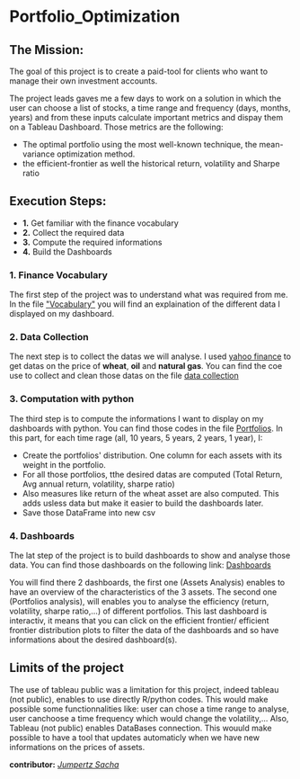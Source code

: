 # Portfolio_Optimization

## The Mission:

The goal of this project is to create a paid-tool for clients who want to manage their own investment accounts.

The project leads gaves me a few days to work on a solution in which the user can choose a list of stocks, a time range and frequency (days, months, years) and from these inputs calculate important metrics and dispay them on a Tableau Dashboard. Those metrics are the following:

* The optimal portfolio using the most well-known technique, the mean-variance optimization method.
* the efficient-frontier as well the historical return, volatility and Sharpe ratio

## Execution Steps:

* __1.__ Get familiar with the finance vocabulary
* __2.__ Collect the required data
* __3.__ Compute the required informations
* __4.__ Build the Dashboards

### 1. Finance Vocabulary
 The first step of the project was to understand what was required from me. In the file ["Vocabulary"](Vocabulary.ipynb) you will find an explaination of the different data I displayed on my dashboard.

### 2. Data Collection
The next step is to collect the datas we will analyse. I used [yahoo finance](https://pypi.org/project/yfinance/) to get datas on the price of __wheat__, __oil__ and __natural gas__. You can find the coe use to collect and clean those datas on the file [data collection](./Data/data_collection.ipynb)

### 3. Computation with python
The third step is to compute the informations I want to display on my dashboards with python. You can find those codes in the file [Portfolios](Portfolios.ipynb). In this part, for each time rage (all, 10 years, 5 years, 2 years, 1 year), I:
* Create the portfolios' distribution. One column for each assets with its weight in the portfolio.
* For all those portfolios, tthe desired datas are computed (Total Return, Avg annual return, volatility, sharpe ratio)
* Also measures like return of the wheat asset are also computed. This adds usless data but make it easier to build the dashboards later.
* Save those DataFrame into new csv

### 4. Dashboards
The lat step of the project is to build dashboards to show and analyse those data. You can find those dashboards on the following link: [Dashboards](https://public.tableau.com/views/Portfolio_optimization/Story1?:language=fr-FR&publish=yes&:display_count=n&:origin=viz_share_link) 

You will find there 2 dashboards, the first one (Assets Analysis) enables to have an overview of the characteristics of the 3 assets. The second one (Portfolios analysis), will enables you to analyse the efficiency (return, volatility, sharpe ratio,...) of different portfolios. This last dashboard is interactiv, it means that you can click on the efficient frontier/ efficient frontier distribution plots to filter the data of the dashboards and so have informations about the desired dashboard(s).

## Limits of the project
The use of tableau public was a limitation for this project, indeed tableau (not public), enables to use directly R/python codes. This would make possible some functionnalities like: user can chose a time range to analyse, user canchoose a time frequency which would change the volatility,...
Also, Tableau (not public) enables DataBases connection. This wouuld make possible to have a tool that updates automaticly when we have new informations on the prices of assets.


__contributor:__ _[Jumpertz Sacha](www.linkedin.com/in/jumpertz-sacha)_